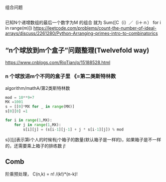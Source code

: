 组合问题

##
已知N个递增数组的最后一个数字为M 的组合 就为 Sum([C（i）／（i＋ｎ） for i in range(m)])
https://leetcode.com/problems/count-the-number-of-ideal-arrays/discuss/2261280/Python-Arranging-primes-intro-to-combinatorics


## “n个球放到m个盒子”问题整理(Twelvefold way) 

https://www.cnblogs.com/RioTian/p/15188528.html

### n 个球放进m个不同的盒子里 《=第二类斯特林数
algorithm/mathA/第2类斯特林数
``` python
mod = 10**9+7
MX =1001
s = [[0]*MX for _ in range(MX)]
s[0][0] =1 

for i in range(1,MX):
    for j in range(1,MX):
        s[i][j] = (s[i-1][j-1] + j * s[i-1][j]) % mod 

```
s[i][j]表示第i个人的时候有j个箱子的数量(默认箱子是一样的)，如果箱子是不一样的，还需要乘上箱子的排练数 j!


## Comb

阶乘预处理，
C(n,k) = n! /(k!)*(n-k)!  



